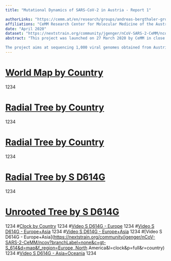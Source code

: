 ```yaml
---
title: "Mutational Dynamics of SARS-CoV-2 in Austria - Report 1"

authorLinks: "https://cemm.at/en/research/groups/andreas-bergthaler-group/"
affiliations: "CeMM Research Center for Molecular Medicine of the Austrian Academy of Sciences"
date: "April 2020"
dataset: "https://nextstrain.org/community/jgenger/nCoV-SARS-2-CeMM/ncov?d=map&r=region&c=region"
abstract: "This project was launched on 27 March 2020 by CeMM in close collaboration with the Medical University of Vienna. 

The project aims at sequencing 1,000 viral genomes obtained from Austrian patient-derived samples, in order to learn more about the molecular understanding of the COVID-19 pandemic and the causative pathogen. The project results will integrate Austrian viral genome data into a global map of SARS-CoV-2 mutations, which will help decipher the mutational dynamics underlying the COVID-19 pandemic."
---
```



# [World Map by Country](https://nextstrain.org/community/jgenger/nCoV-SARS-2-CeMM/ncov?d=map&r=country&c=region)
1234

# [Radial Tree by Country](https://nextstrain.org/community/jgenger/nCoV-SARS-2-CeMM/ncov?d=tree&l=radial&p=full&r=country)
1234
# [Radial Tree by Country](https://nextstrain.org/community/jgenger/nCoV-SARS-2-CeMM/ncov?d=tree&l=unrooted&p=full&r=country)
1234
# [Radial Tree by S D614G](https://nextstrain.org/community/jgenger/nCoV-SARS-2-CeMM/ncov?branchLabel=none&c=gt-S_614&d=tree&l=radial&p=full&r=country)
1234
# [Unrooted Tree by S D614G](https://nextstrain.org/community/jgenger/nCoV-SARS-2-CeMM/ncov?branchLabel=none&c=gt-S_614&d=tree&l=unrooted&p=full&r=country)
1234
#[Clock by Country](https://nextstrain.org/community/jgenger/nCoV-SARS-2-CeMM/ncov?branchLabel=none&d=tree&l=clock&p=full&r=country)
1234
#[Video S D614G - Europe](https://nextstrain.org/community/jgenger/nCoV-SARS-2-CeMM/ncov?branchLabel=none&c=gt-S_614&d=map&f_region=Europe&l=clock&p=full&r=country)
1234
#[Video S D614G - Europe+Asia](https://nextstrain.org/community/jgenger/nCoV-SARS-2-CeMM/ncov?branchLabel=none&c=gt-S_614&d=map&f_region=Europe,Asia&l=clock&p=full&r=country)
1234
#[Video S D614G - Europe+Asia](https://nextstrain.org/community/jgenger/nCoV-SARS-2-CeMM/ncov?branchLabel=none&c=gt-S_614&d=map&f_region=Asia&l=clock&p=full&r=country)
1234
#[Video S D614G - Europe+Asia](https://nextstrain.org/community/jgenger/nCoV-SARS-2-CeMM/ncov?branchLabel=none&c=gt-S_614&d=map&f_region=Europe,,North America&l=clock&p=full&r=country)
1234
#[Video S D614G - Asia+Oceania](https://nextstrain.org/community/jgenger/nCoV-SARS-2-CeMM/ncov?branchLabel=none&c=gt-S_614&d=map&f_region=Asia,Oceania&l=clock&p=full&r=country)
1234
